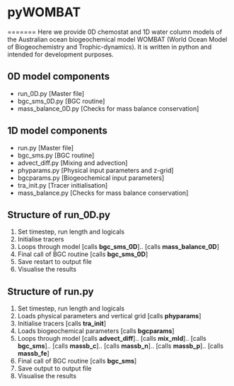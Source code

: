 # pyWOMBAT
=======
Here we provide 0D chemostat and 1D water column models of the Australian ocean biogeochemical model WOMBAT (World Ocean Model of Biogeochemistry and Trophic-dynamics).
It is written in python and intended for development purposes.

## 0D model components
- run_0D.py            [Master file]
- bgc_sms_0D.py        [BGC routine]
- mass_balance_0D.py   [Checks for mass balance conservation]

## 1D model components
- run.py            [Master file]
- bgc_sms.py        [BGC routine]
- advect_diff.py    [Mixing and advection]
- phyparams.py      [Physical input parameters and z-grid]
- bgcparams.py      [Biogeochemical input parameters]
- tra_init.py       [Tracer initialisation]
- mass_balance.py   [Checks for mass balance conservation]

## Structure of run_0D.py
1. Set timestep, run length and logicals
2. Initialise tracers
3. Loops through model                          [calls **bgc_sms_0D**]..
                                                [calls **mass_balance_0D**]
4. Final call of BGC routine                    [calls **bgc_sms_0D**]
5. Save restart to output file
6. Visualise the results

## Structure of run.py
1. Set timestep, run length and logicals
2. Loads physical parameters and vertical grid  [calls **phyparams**]
3. Initialise tracers                           [calls **tra_init**]
4. Loads biogeochemical parameters              [calls **bgcparams**]
5. Loops through model                          [calls **advect_diff**]..
                                                [calls **mix_mld**]..
                                                [calls **bgc_sms**]..
                                                [calls **massb_c**]..
                                                [calls **massb_n**]..
                                                [calls **massb_p**]..
                                                [calls **massb_fe**]
6. Final call of BGC routine                    [calls **bgc_sms**]
7. Save output to output file
8. Visualise the results


